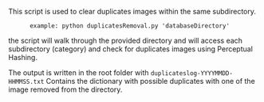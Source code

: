 This script is used to clear duplicates images within the same subdirectory.

          example: python duplicatesRemoval.py 'databaseDirectory'

the script will walk through the provided directory and will access each subdirectory (category) and check for duplicates images using Perceptual Hashing.

The output is written in the root folder with `duplicateslog-YYYYMMDD-HHMMSS.txt` 
Contains the dictionary with possible duplicates with one of the image removed from the directory.